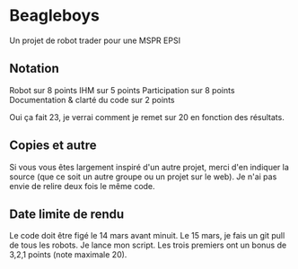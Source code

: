 # Beagleboys

Un projet de robot trader pour une MSPR EPSI

## Notation

Robot sur 8 points
IHM sur 5 points
Participation sur 8 points
Documentation & clarté du code sur 2 points

Oui ça fait 23, je verrai comment je remet sur 20 en fonction des résultats.

## Copies et autre

Si vous vous êtes largement inspiré d'un autre projet, merci d'en indiquer la source (que ce soit un autre groupe ou un projet sur le web). Je n'ai pas envie de relire deux fois le même code.
## Date limite de rendu

Le code doit être figé le 14 mars avant minuit.
Le 15 mars, je fais un git pull de tous les robots. Je lance mon script.
Les trois premiers ont un bonus de 3,2,1 points (note maximale 20).
